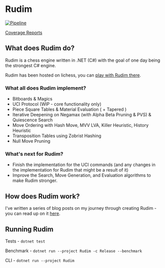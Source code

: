 # Rudim
[![Pipeline](https://github.com/znxftw/rudim/actions/workflows/pipeline.yml/badge.svg)](https://github.com/znxftw/rudim/actions/workflows/pipeline.yml)

[Coverage Reports](https://znxftw.github.io/rudim)

## What does Rudim do?

Rudim is a chess engine written in .NET (C#) with the goal of one day being the strongest C# engine.

Rudim has been hosted on lichess, you can [play with Rudim there](https://lichess.org/@/rudim-bot).  


### What all does Rudim implement?

- Bitboards & Magics
- UCI Protocol (WIP - core functionality only)
- Piece Square Tables & Material Evaluation ( + Tapered )
- Iterative Deepening on Negamax (with Alpha Beta Pruning & PVS) & Quiescence Search
- Move Ordering with Hash Move, MVV LVA, Killer Heuristic, History Heuristic
- Transposition Tables using Zobrist Hashing
- Null Move Pruning

### What's next for Rudim?

- Finish the implementation for the UCI commands (and any changes in the implementation for Rudim that might be a result of it)
- Improve the Search, Move Generation, and Evaluation algorithms to make Rudim stronger.

## How does Rudim work?

I've written a series of blog posts on my journey through creating Rudim - you can read up on it [here](https://vishnubhagyanath.dev/tags/rudim/).

## Running Rudim

Tests - `dotnet test`

Benchmark  - `dotnet run --project Rudim -c Release --benchmark`

CLI - `dotnet run --project Rudim`
